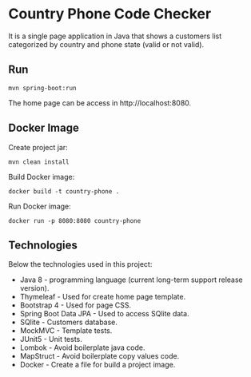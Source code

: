 # Country Phone Code Checker

It is a single page application in Java that shows a customers list categorized by country and phone state (valid or not valid).

## Run 
```
mvn spring-boot:run
```
The home page can be access in http://localhost:8080.

## Docker Image 

Create project jar:
```
mvn clean install
```

Build Docker image:
```
docker build -t country-phone .
```

Run Docker image:
```
docker run -p 8080:8080 country-phone
```

## Technologies
Below the technologies used in this project:

* Java 8 - programming language (current long-term support release version).
* Thymeleaf - Used for create home page template.
* Bootstrap 4 - Used for page CSS. 
* Spring Boot Data JPA - Used to access SQlite data.
* SQlite - Customers database.
* MockMVC - Template tests.
* JUnit5 - Unit tests.
* Lombok - Avoid boilerplate java code.
* MapStruct - Avoid boilerplate copy values code.
* Docker - Create a file for build a project image.
